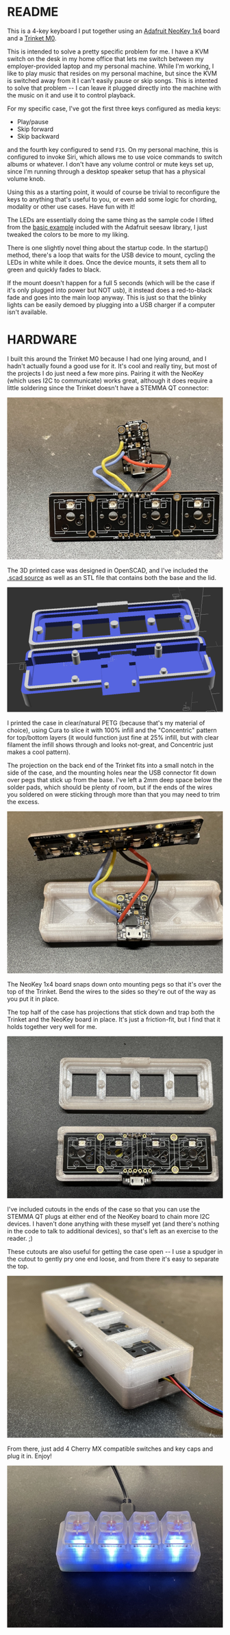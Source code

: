 # README

This is a 4-key keyboard I put together using an [Adafruit NeoKey 1x4](https://www.adafruit.com/product/4980) board and a [Trinket M0](https://www.adafruit.com/product/3500).

This is intended to solve a pretty specific problem for me. I have a KVM switch on the desk in my home office that lets me switch between my employer-provided laptop and my personal machine. While I'm working, I like to play music that resides on my personal machine, but since the KVM is switched away from it I can't easily pause or skip songs. This is intented to solve that problem -- I can leave it plugged directly into the machine with the music on it and use it to control playback.

For my specific case, I've got the first three keys configured as media keys:
- Play/pause 
- Skip forward
- Skip backward

and the fourth key configured to send `F15`. On my personal machine, this is configured to invoke Siri, which allows me to use voice commands to switch albums or whatever. I don't have any volume control or mute keys set up, since I'm running through a desktop speaker setup that has a physical volume knob.

Using this as a starting point, it would of course be trivial to reconfigure the keys to anything that's useful to you, or even add some logic for chording, modality or other use cases. Have fun with it!

The LEDs are essentially doing the same thing as the sample code I lifted from the [basic example](https://github.com/adafruit/Adafruit_Seesaw/blob/master/examples/NeoKey_1x4/basic/basic.ino) included with the Adafruit seesaw library, I just tweaked the colors to be more to my liking.

There is one slightly novel thing about the startup code. In the startup() method, there's a loop that waits for the USB device to mount, cycling the LEDs in white while it does. Once the device mounts, it sets them all to green and quickly fades to black. 

If the mount doesn't happen for a full 5 seconds (which will be the case if it's only plugged into power but NOT usb), it instead does a red-to-black fade and goes into the main loop anyway. This is just so that the blinky lights can be easily demoed by plugging into a USB charger if a computer isn't available.

# HARDWARE

I built this around the Trinket M0 because I had one lying around, and I hadn't actually found a good use for it. It's cool and really tiny, but most of the projects I do just need a few more pins. Pairing it with the NeoKey (which uses I2C to communicate) works great, although it does require a little soldering since the Trinket doesn't have a STEMMA QT connector:

<img src="images/1.jpeg">

The 3D printed case was designed in OpenSCAD, and I've included the [.scad source](case/case.scad) as well as an STL file that contains both the base and the lid. 

<img src="images/scad.png">

I printed the case in clear/natural PETG (because that's my material of choice), using Cura to slice it with 100% infill and the "Concentric" pattern for top/bottom layers (it would function just fine at 25% infill, but with clear filament the infill shows through and looks not-great, and Concentric just makes a cool pattern).

The projection on the back end of the Trinket fits into a small notch in the side of the case, and the mounting holes near the USB connector fit down over pegs that stick up from the base. I've left a 2mm deep space below the solder pads, which should be plenty of room, but if the ends of the wires you soldered on were sticking through more than that you may need to trim the excess.

<img src="images/2.jpeg">

The NeoKey 1x4 board snaps down onto mounting pegs so that it's over the top of the Trinket. Bend the wires to the sides so they're out of the way as you put it in place.

The top half of the case has projections that stick down and trap both the Trinket and the NeoKey board in place. It's just a friction-fit, but I find that it holds together very well for me.

<img src="images/3.jpeg">

I've included cutouts in the ends of the case so that you can use the STEMMA QT plugs at either end of the NeoKey board to chain more I2C devices. I haven't done anything with these myself yet (and there's nothing in the code to talk to additional devices), so that's left as an exercise to the reader. ;) 

These cutouts are also useful for getting the case open -- I use a spudger in the cutout to gently pry one end loose, and from there it's easy to separate the top.

<img src="images/4.jpeg">

From there, just add 4 Cherry MX compatible switches and key caps and plug it in. Enjoy!

<img src="images/5.jpeg">
